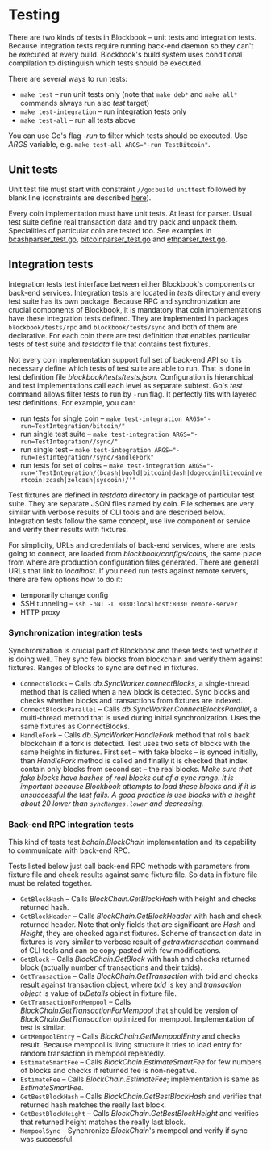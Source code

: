 # Testing

There are two kinds of tests in Blockbook – unit tests and integration tests. Because integration tests require running
back-end daemon so they can't be executed at every build. Blockbook's build system uses conditional compilation to
distinguish which tests should be executed.

There are several ways to run tests:

* `make test` – run unit tests only (note that `make deb*` and `make all*` commands always run also *test* target)
* `make test-integration` – run integration tests only
* `make test-all` – run all tests above

You can use Go's flag *-run* to filter which tests should be executed. Use *ARGS* variable, e.g.
`make test-all ARGS="-run TestBitcoin"`.


## Unit tests

Unit test file must start with constraint `//go:build unittest` followed by blank line (constraints are described
[here](https://golang.org/pkg/go/build/#hdr-Build_Constraints)).

Every coin implementation must have unit tests. At least for parser. Usual test suite define real transaction data
and try pack and unpack them. Specialities of particular coin are tested too. See examples in
[bcashparser_test.go](/bchain/coins/bch/bcashparser_test.go),
[bitcoinparser_test.go](/bchain/coins/btc/bitcoinparser_test.go) and
[ethparser_test.go](/bchain/coins/eth/ethparser_test.go).


## Integration tests

Integration tests test interface between either Blockbook's components or back-end services. Integration tests are
located in *tests* directory and every test suite has its own package. Because RPC and synchronization are crucial
components of Blockbook, it is mandatory that coin implementations have these integration tests defined. They are
implemented in packages `blockbook/tests/rpc` and `blockbook/tests/sync` and both of them are declarative. For each coin
there are test definition that enables particular tests of test suite and *testdata* file that contains test fixtures.

Not every coin implementation support full set of back-end API so it is necessary define which tests of test suite
are able to run. That is done in test definition file *blockbook/tests/tests.json*. Configuration is hierarchical and
test implementations call each level as separate subtest. Go's *test* command allows filter tests to run by `-run` flag.
It perfectly fits with layered test definitions. For example, you can:

* run tests for single coin – `make test-integration ARGS="-run=TestIntegration/bitcoin/"`
* run single test suite – `make test-integration ARGS="-run=TestIntegration//sync/"`
* run single test – `make test-integration ARGS="-run=TestIntegration//sync/HandleFork"`
* run tests for set of coins – `make test-integration ARGS="-run='TestIntegration/(bcash|bgold|bitcoin|dash|dogecoin|litecoin|vertcoin|zcash|zelcash|syscoin)/'"`

Test fixtures are defined in *testdata* directory in package of particular test suite. They are separate JSON files named
by coin. File schemes are very similar with verbose results of CLI tools and are described below. Integration tests
follow the same concept, use live component or service and verify their results with fixtures.

For simplicity, URLs and credentials of back-end services, where are tests going to connect, are loaded
from *blockbook/configs/coins*, the same place from where are production configuration files generated. There are general
URLs that link to *localhost*. If you need run tests against remote servers, there are few options how to do it:

* temporarily change config
* SSH tunneling – `ssh -nNT -L 8030:localhost:8030 remote-server`
* HTTP proxy

### Synchronization integration tests

Synchronization is crucial part of Blockbook and these tests test whether it is doing well. They sync few blocks from
blockchain and verify them against fixtures. Ranges of blocks to sync are defined in fixtures.

* `ConnectBlocks` – Calls *db.SyncWorker.connectBlocks*, a single-thread method that is called when a new block is detected.
   Sync blocks and checks whether blocks and transactions from fixtures are indexed.
* `ConnectBlocksParallel` – Calls *db.SyncWorker.ConnectBlocksParallel*, a multi-thread method that is used during initial
   synchronization. Uses the same fixtures as ConnectBlocks.
* `HandleFork` – Calls *db.SyncWorker.HandleFork* method that rolls back blockchain if a fork is detected. Test uses two
   sets of blocks with the same heights in fixtures. First set – with fake blocks – is synced initially, than *HandleFork*
   method is called and finally it is checked that index contain only blocks from second set – the real blocks. *Make
   sure that fake blocks have hashes of real blocks out of a sync range. It is important because Blockbook attempts to
   load these blocks and if it is unsuccessful the test fails. A good practice is use blocks with a height about 20 lower
   than `syncRanges.lower` and decreasing.*

### Back-end RPC integration tests

This kind of tests test *bchain.BlockChain* implementation and its capability to communicate with back-end RPC.

Tests listed below just call back-end RPC methods with parameters from fixture file and check results against same
fixture file. So data in fixture file must be related together.

* `GetBlockHash` – Calls *BlockChain.GetBlockHash* with height and checks returned hash.
* `GetBlockHeader` – Calls *BlockChain.GetBlockHeader* with hash and check returned header. Note that only fields
   that are significant are *Hash* and *Height*, they are checked against fixtures. Scheme of transaction data in fixtures
   is very similar to verbose result of *getrawtransaction* command of CLI tools and can be copy-pasted with few
   modifications.
* `GetBlock` – Calls *BlockChain.GetBlock* with hash and checks returned block (actually number of transactions and
   their txids).
* `GetTransaction` – Calls *BlockChain.GetTransaction* with txid and checks result against transaction object, where
   *txid* is key and *transaction object* is value of *txDetails* object in fixture file.
* `GetTransactionForMempool` – Calls *BlockChain.GetTransactionForMempool* that should be version of
   *BlockChain.GetTransaction* optimized for mempool. Implementation of test is similar.
* `GetMempoolEntry` – Calls *BlockChain.GetMempoolEntry* and checks result. Because mempool is living structure it
   tries to load entry for random transaction in mempool repeatedly.
* `EstimateSmartFee` – Calls *BlockChain.EstimateSmartFee* for few numbers of blocks and checks if returned fee is
   non-negative.
* `EstimateFee` – Calls *BlockChain.EstimateFee*; implementation is same as *EstimateSmartFee*.
* `GetBestBlockHash` – Calls *BlockChain.GetBestBlockHash* and verifies that returned hash matches the really last
   block.
* `GetBestBlockHeight` – Calls *BlockChain.GetBestBlockHeight* and verifies that returned height matches the really
   last block.
* `MempoolSync` – Synchronize *BlockChain*'s mempool and verify if sync was successful.
